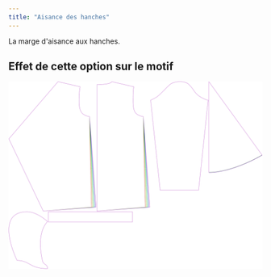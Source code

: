 ```yaml
---
title: "Aisance des hanches"
---
```


La marge d'aisance aux hanches.

## Effet de cette option sur le motif

![Cette image montre l'effet de cette option en superposant plusieurs variantes qui ont une valeur différente pour cette option](yuri_hipsease_sample.svg "Effet de cette option sur le motif")
